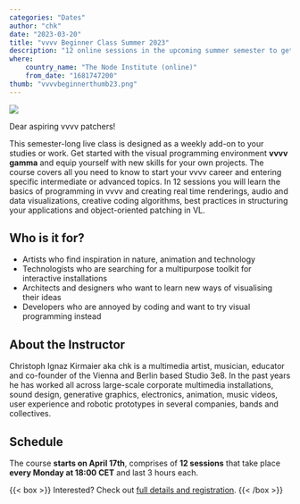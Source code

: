 ```yaml
---
categories: "Dates"
author: "chk"
date: "2023-03-20"
title: "vvvv Beginner Class Summer 2023"
description: "12 online sessions in the upcoming summer semester to get you started with vvvv"
where: 
    country_name: "The Node Institute (online)"
    from_date: "1681747200"
thumb: "vvvvbeginnerthumb23.png"
---
```


![](vvvvbeginner23.png) 

Dear aspiring vvvv patchers!

This semester-long live class is designed as a weekly add-on to your studies or work. Get started with the visual programming environment **vvvv gamma** and equip yourself with new skills for your own projects. The course covers all you need to know to start your vvvv career and entering specific intermediate or advanced topics. In 12 sessions you will learn the basics of programming in vvvv and creating real time renderings, audio and data visualizations, creative coding algorithms, best practices in structuring your applications and object-oriented patching in VL.

## Who is it for?

- Artists who find inspiration in nature, animation and technology
- Technologists who are searching for a multipurpose toolkit for interactive installations
- Architects and designers who want to learn new ways of visualising their ideas
- Developers who are annoyed by coding and want to try visual programming instead

## About the Instructor

Christoph Ignaz Kirmaier aka chk is a multimedia artist, musician, educator and co-founder of the Vienna and Berlin based Studio 3e8. In the past years he has worked all across large-scale corporate multimedia installations, sound design, generative graphics, electronics, animation, music videos, user experience and robotic prototypes in several companies, bands and collectives.

## Schedule

The course **starts on April 17th**, comprises of **12 sessions** that take place **every Monday at 18:00 CET** and last 3 hours each. 

{{< box >}}
Interested? Check out [full details and registration](https://thenodeinstitute.org/courses/vvvv-beginner-class-summer-2023/).
{{< /box >}}
